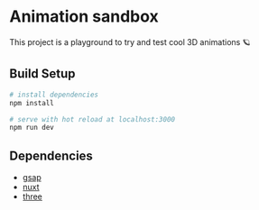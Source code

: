 # Animation sandbox

This project is a playground to try and test cool 3D animations 🪐

## Build Setup

```bash
# install dependencies
npm install

# serve with hot reload at localhost:3000
npm run dev
```

## Dependencies

- [gsap](https://greensock.com/gsap/)
- [nuxt](https://nuxt.com/)
- [three](https://threejs.org/)
